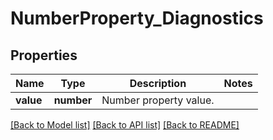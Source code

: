 # NumberProperty_Diagnostics

## Properties
Name | Type | Description | Notes
------------ | ------------- | ------------- | -------------
**value** | **number** | Number property value. | 

[[Back to Model list]](../README.md#documentation-for-models) [[Back to API list]](../README.md#documentation-for-api-endpoints) [[Back to README]](../README.md)


